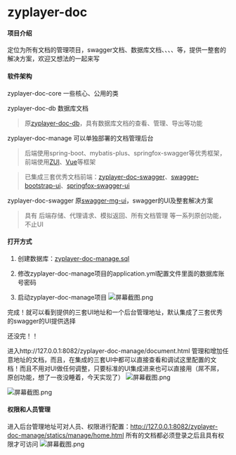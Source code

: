# zyplayer-doc

#### 项目介绍
定位为所有文档的管理项目，swagger文档、数据库文档、、、、等，提供一整套的解决方案，欢迎又想法的一起来写

#### 软件架构
zyplayer-doc-core 一些核心、公用的类

zyplayer-doc-db 数据库文档
> 原[zyplayer-doc-db](https://gitee.com/zyplayer/zyplayer-doc-db)，具有数据库文档的查看、管理、导出等功能

zyplayer-doc-manage 可以单独部署的文档管理后台
> 后端使用spring-boot、mybatis-plus、springfox-swagger等优秀框架，前端使用[ZUI](http://zui.sexy/)、[Vue](https://cn.vuejs.org/)等框架

> 已集成三套优秀文档前端：[zyplayer-doc-swagger](https://gitee.com/zyplayer/zyplayer-doc)、[swagger-bootstrap-ui](https://gitee.com/xiaoym/swagger-bootstrap-ui)、[springfox-swagger-ui](https://github.com/springfox/springfox/tree/master/springfox-swagger-ui)

zyplayer-doc-swagger 原[swagger-mg-ui](https://gitee.com/zyplayer/swagger-mg-ui)，swagger的UI及整套解决方案
> 具有 后端存储、代理请求、模拟返回、所有文档管理 等一系列原创功能，不止UI

#### 打开方式

1. 创建数据库：[zyplayer-doc-manage.sql](https://gitee.com/zyplayer/zyplayer-doc/blob/master/zyplayer-doc-manage/src/main/resources/sql/zyplayer-doc-manage.sql)

2. 修改zyplayer-doc-manage项目的application.yml配置文件里面的数据库账号密码

3. 启动zyplayer-doc-manage项目
![](https://images.gitee.com/uploads/images/2018/1216/222322_9a8bb3ac_596905.png "屏幕截图.png")

完成！就可以看到提供的三套UI地址和一个后台管理地址，默认集成了三套优秀的swagger的UI提供选择

还没完！！

进入http://127.0.0.1:8082/zyplayer-doc-manage/document.html 管理和增加任意地址的文档，而且，在集成的三套UI中都可以直接查看和调试这里配置的文档！而且不用对UI做任何调整，只要标准的UI集成进来也可以直接用（屌不屌，原创功能，想了一夜没睡着，今天实现了）
![](https://images.gitee.com/uploads/images/2018/1216/223459_553cd220_596905.png "屏幕截图.png")

![](https://images.gitee.com/uploads/images/2018/1216/223927_a35c6cc5_596905.png "屏幕截图.png")

#### 权限和人员管理
进入后台管理地址可对人员、权限进行配置：http://127.0.0.1:8082/zyplayer-doc-manage/statics/manage/home.html 所有的文档都必须登录之后且具有权限才可访问
![](https://images.gitee.com/uploads/images/2018/1216/224050_3f93dd4a_596905.png "屏幕截图.png")